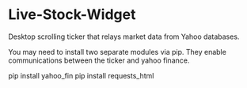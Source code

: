 # Live-Stock-Widget
Desktop scrolling ticker that relays market data from Yahoo databases. 

You may need to install two separate modules via pip. They enable communications between the ticker and yahoo finance.

pip install yahoo_fin
pip install requests_html
